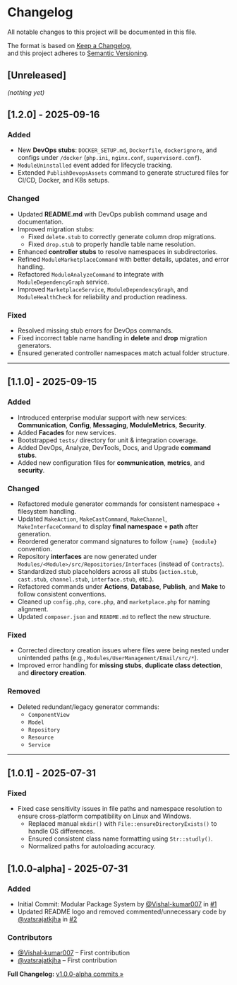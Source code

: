 # Changelog

All notable changes to this project will be documented in this file.

The format is based on [Keep a Changelog](https://keepachangelog.com/en/1.1.0/),  
and this project adheres to [Semantic Versioning](https://semver.org/spec/v2.0.0.html).

## [Unreleased]

_(nothing yet)_

## [1.2.0] - 2025-09-16

### Added
- New **DevOps stubs**: `DOCKER_SETUP.md`, `Dockerfile`, `dockerignore`, and configs under `/docker` (`php.ini`, `nginx.conf`, `supervisord.conf`).
- `ModuleUninstalled` event added for lifecycle tracking.
- Extended `PublishDevopsAssets` command to generate structured files for CI/CD, Docker, and K8s setups.

### Changed
- Updated **README.md** with DevOps publish command usage and documentation.
- Improved migration stubs:
  - Fixed `delete.stub` to correctly generate column drop migrations.
  - Fixed `drop.stub` to properly handle table name resolution.
- Enhanced **controller stubs** to resolve namespaces in subdirectories.
- Refined `ModuleMarketplaceCommand` with better details, updates, and error handling.
- Refactored `ModuleAnalyzeCommand` to integrate with `ModuleDependencyGraph` service.
- Improved `MarketplaceService`, `ModuleDependencyGraph`, and `ModuleHealthCheck` for reliability and production readiness.

### Fixed
- Resolved missing stub errors for DevOps commands.
- Fixed incorrect table name handling in **delete** and **drop** migration generators.
- Ensured generated controller namespaces match actual folder structure.

---

## [1.1.0] - 2025-09-15

### Added
- Introduced enterprise modular support with new services: **Communication**, **Config**, **Messaging**, **ModuleMetrics**, **Security**.
- Added **Facades** for new services.
- Bootstrapped `tests/` directory for unit & integration coverage.
- Added DevOps, Analyze, DevTools, Docs, and Upgrade **command stubs**.
- Added new configuration files for **communication**, **metrics**, and **security**.

### Changed
- Refactored module generator commands for consistent namespace + filesystem handling.
- Updated `MakeAction`, `MakeCastCommand`, `MakeChannel`, `MakeInterfaceCommand` to display **final namespace + path** after generation.
- Reordered generator command signatures to follow `{name} {module}` convention.
- Repository **interfaces** are now generated under `Modules/<Module>/src/Repositories/Interfaces` (instead of `Contracts`).
- Standardized stub placeholders across all stubs (`action.stub`, `cast.stub`, `channel.stub`, `interface.stub`, etc.).
- Refactored commands under **Actions**, **Database**, **Publish**, and **Make** to follow consistent conventions.
- Cleaned up `config.php`, `core.php`, and `marketplace.php` for naming alignment.
- Updated `composer.json` and `README.md` to reflect the new structure.

### Fixed
- Corrected directory creation issues where files were being nested under unintended paths (e.g., `Modules/UserManagement/Email/src/*`).
- Improved error handling for **missing stubs**, **duplicate class detection**, and **directory creation**.

### Removed
- Deleted redundant/legacy generator commands:
  - `ComponentView`
  - `Model`
  - `Repository`
  - `Resource`
  - `Service`

---

## [1.0.1] - 2025-07-31

### Fixed
- Fixed case sensitivity issues in file paths and namespace resolution to ensure cross-platform compatibility on Linux and Windows.
  - Replaced manual `mkdir()` with `File::ensureDirectoryExists()` to handle OS differences.
  - Ensured consistent class name formatting using `Str::studly()`.
  - Normalized paths for autoloading accuracy.

## [1.0.0-alpha] - 2025-07-31

### Added
- Initial Commit: Modular Package System by [@Vishal-kumar007](https://github.com/Vishal-kumar007) in [#1](https://github.com/RCV-Technologies/laravel-module/pull/1)
- Updated README logo and removed commented/unnecessary code by [@vatsrajatkjha](https://github.com/vatsrajatkjha) in [#2](https://github.com/RCV-Technologies/laravel-module/pull/2)

### Contributors
- [@Vishal-kumar007](https://github.com/Vishal-kumar007) – First contribution
- [@vatsrajatkjha](https://github.com/vatsrajatkjha) – First contribution

**Full Changelog:** [v1.0.0-alpha commits »](https://github.com/RCV-Technologies/laravel-module/commits/v1.0.0-alpha)
